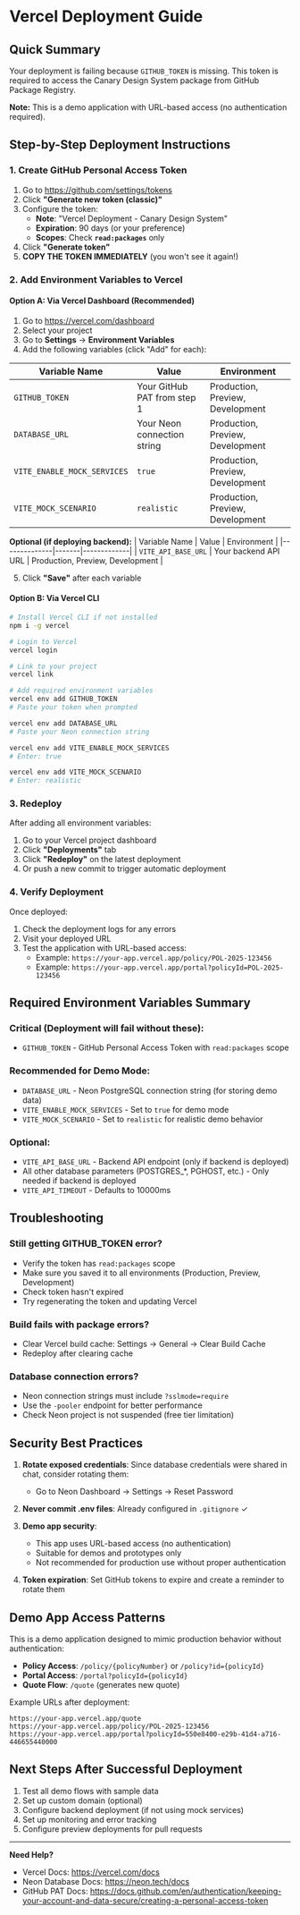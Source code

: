 # Vercel Deployment Guide

## Quick Summary

Your deployment is failing because `GITHUB_TOKEN` is missing. This token is required to access the Canary Design System package from GitHub Package Registry.

**Note:** This is a demo application with URL-based access (no authentication required).

## Step-by-Step Deployment Instructions

### 1. Create GitHub Personal Access Token

1. Go to https://github.com/settings/tokens
2. Click **"Generate new token (classic)"**
3. Configure the token:
   - **Note**: "Vercel Deployment - Canary Design System"
   - **Expiration**: 90 days (or your preference)
   - **Scopes**: Check **`read:packages`** only
4. Click **"Generate token"**
5. **COPY THE TOKEN IMMEDIATELY** (you won't see it again!)

### 2. Add Environment Variables to Vercel

#### Option A: Via Vercel Dashboard (Recommended)

1. Go to https://vercel.com/dashboard
2. Select your project
3. Go to **Settings** → **Environment Variables**
4. Add the following variables (click "Add" for each):

| Variable Name | Value | Environment |
|--------------|-------|-------------|
| `GITHUB_TOKEN` | Your GitHub PAT from step 1 | Production, Preview, Development |
| `DATABASE_URL` | Your Neon connection string | Production, Preview, Development |
| `VITE_ENABLE_MOCK_SERVICES` | `true` | Production, Preview, Development |
| `VITE_MOCK_SCENARIO` | `realistic` | Production, Preview, Development |

**Optional (if deploying backend):**
| Variable Name | Value | Environment |
|--------------|-------|-------------|
| `VITE_API_BASE_URL` | Your backend API URL | Production, Preview, Development |

5. Click **"Save"** after each variable

#### Option B: Via Vercel CLI

```bash
# Install Vercel CLI if not installed
npm i -g vercel

# Login to Vercel
vercel login

# Link to your project
vercel link

# Add required environment variables
vercel env add GITHUB_TOKEN
# Paste your token when prompted

vercel env add DATABASE_URL
# Paste your Neon connection string

vercel env add VITE_ENABLE_MOCK_SERVICES
# Enter: true

vercel env add VITE_MOCK_SCENARIO
# Enter: realistic
```

### 3. Redeploy

After adding all environment variables:

1. Go to your Vercel project dashboard
2. Click **"Deployments"** tab
3. Click **"Redeploy"** on the latest deployment
4. Or push a new commit to trigger automatic deployment

### 4. Verify Deployment

Once deployed:

1. Check the deployment logs for any errors
2. Visit your deployed URL
3. Test the application with URL-based access:
   - Example: `https://your-app.vercel.app/policy/POL-2025-123456`
   - Example: `https://your-app.vercel.app/portal?policyId=POL-2025-123456`

## Required Environment Variables Summary

### Critical (Deployment will fail without these):
- `GITHUB_TOKEN` - GitHub Personal Access Token with `read:packages` scope

### Recommended for Demo Mode:
- `DATABASE_URL` - Neon PostgreSQL connection string (for storing demo data)
- `VITE_ENABLE_MOCK_SERVICES` - Set to `true` for demo mode
- `VITE_MOCK_SCENARIO` - Set to `realistic` for realistic demo behavior

### Optional:
- `VITE_API_BASE_URL` - Backend API endpoint (only if backend is deployed)
- All other database parameters (POSTGRES_*, PGHOST, etc.) - Only needed if backend is deployed
- `VITE_API_TIMEOUT` - Defaults to 10000ms

## Troubleshooting

### Still getting GITHUB_TOKEN error?
- Verify the token has `read:packages` scope
- Make sure you saved it to all environments (Production, Preview, Development)
- Check token hasn't expired
- Try regenerating the token and updating Vercel

### Build fails with package errors?
- Clear Vercel build cache: Settings → General → Clear Build Cache
- Redeploy after clearing cache

### Database connection errors?
- Neon connection strings must include `?sslmode=require`
- Use the `-pooler` endpoint for better performance
- Check Neon project is not suspended (free tier limitation)

## Security Best Practices

1. **Rotate exposed credentials**: Since database credentials were shared in chat, consider rotating them:
   - Go to Neon Dashboard → Settings → Reset Password

2. **Never commit .env files**: Already configured in `.gitignore` ✓

3. **Demo app security**:
   - This app uses URL-based access (no authentication)
   - Suitable for demos and prototypes only
   - Not recommended for production use without proper authentication

4. **Token expiration**: Set GitHub tokens to expire and create a reminder to rotate them

## Demo App Access Patterns

This is a demo application designed to mimic production behavior without authentication:

- **Policy Access**: `/policy/{policyNumber}` or `/policy?id={policyId}`
- **Portal Access**: `/portal?policyId={policyId}`
- **Quote Flow**: `/quote` (generates new quote)

Example URLs after deployment:
```
https://your-app.vercel.app/quote
https://your-app.vercel.app/policy/POL-2025-123456
https://your-app.vercel.app/portal?policyId=550e8400-e29b-41d4-a716-446655440000
```

## Next Steps After Successful Deployment

1. Test all demo flows with sample data
2. Set up custom domain (optional)
3. Configure backend deployment (if not using mock services)
4. Set up monitoring and error tracking
5. Configure preview deployments for pull requests

---

**Need Help?**
- Vercel Docs: https://vercel.com/docs
- Neon Database Docs: https://neon.tech/docs
- GitHub PAT Docs: https://docs.github.com/en/authentication/keeping-your-account-and-data-secure/creating-a-personal-access-token
